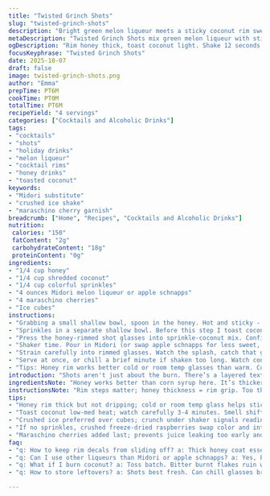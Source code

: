 ```yaml
---
title: "Twisted Grinch Shots"
slug: "twisted-grinch-shots"
description: "Bright green melon liqueur meets a sticky coconut rim sweetened with honey instead of corn syrup. A shake with crushed ice for chill and dilution. Cherry dropped last for pop. Rimmed with sprinkles for crunch and color contrast. Uses Midori substitute with melon liqueur or even apple schnapps. Focus on rim grip essential. Watch texture and aroma cues. Quick, chilling kick. A fresh twist with honey’s floral notes. Cherry adds a syrupy snap. Shots demand precision but adaptable with what you got. Fun, festive, slightly tart, with surprising sweetness."
metaDescription: "Twisted Grinch Shots mix green melon liqueur with sticky honey rims, toasted coconut and sprinkles. Shake crushed ice, drop cherry for burst. Fun, tart, crunchy shots."
ogDescription: "Rim honey thick, toast coconut light. Shake 12 seconds with crushed ice. Green melon or apple schnapps swap. Cherry sinks slow. Crunch meets chill in these shots."
focusKeyphrase: "Twisted Grinch Shots"
date: 2025-10-07
draft: false
image: twisted-grinch-shots.png
author: "Emma"
prepTime: PT6M
cookTime: PT0M
totalTime: PT6M
recipeYield: "4 servings"
categories: ["Cocktails and Alcoholic Drinks"]
tags:
- "cocktails"
- "shots"
- "holiday drinks"
- "melon liqueur"
- "cocktail rims"
- "honey drinks"
- "toasted coconut"
keywords:
- "Midori substitute"
- "crushed ice shake"
- "maraschino cherry garnish"
breadcrumb: ["Home", "Recipes", "Cocktails and Alcoholic Drinks"]
nutrition: 
 calories: "150"
 fatContent: "2g"
 carbohydrateContent: "18g"
 proteinContent: "0g"
ingredients:
- "1/4 cup honey"
- "1/4 cup shredded coconut"
- "1/4 cup colorful sprinkles"
- "4 ounces Midori melon liqueur or apple schnapps"
- "4 maraschino cherries"
- "Ice cubes"
instructions:
- "Grabbing a small shallow bowl, spoon in the honey. Hot and sticky - makes a tenacious rim coat. Don’t drown. Use brush if out of patience. Rim glasses with honey - thick coat but avoid dripping."
- "Sprinkles in a separate shallow bowl. Before this step I toast coconut lightly in dry pan until golden and fragrant. Smells nutty, more depth. Let cool. Combine coconut with sprinkles - a playful texture clash, plus that toasty sweetness barely there."
- "Press the honey-rimmed shot glasses into sprinkle-coconut mix. Confirm stuck well. If spots bare, pat again. The rim’s grip dictates final bite experience. Crunch, chew contrast essential."
- "Shaker time. Pour in Midori (or swap apple schnapps for less sweet, more tart punch). Add handful crushed ice - real smashed bits, not whole cubes. Shake 12 seconds. Listen for rattle slowing. A chill, a frost begins presentation. Shake too long - water down and dull color. Not long enough - too sweet, not cold."
- "Strain carefully into rimmed glasses. Watch the splash, catch that green contrast against speckled rim. Immediately drop one cherry into each shot. Cherry sinks slowly. Juicy burst locked inside. "
- "Serve at once, or chill a brief minute if shaken too long. Watch condensation form. That wet lip signals temperature perfect. No dilute melt yet."
- "Tips: Honey rim works better cold or room temp glasses than warm. Coconut brown carefully or risk bitter burnt bits. If no sprinkles, crushed freeze-dried raspberries swap color and tartness. Using syrup instead of honey? Make sure syrup is thick, thin syrup spills, no rim grip. Cherry juice leeches out fast if left too long, best served freshly dropped."
introduction: "Shots aren't just about the burn. There’s a layered texture dance here — sticky rim, crunchy sprinkles mingling with that toasty coconut twang I picked up after a dry pan roast. Honey instead of usual corn syrup gave it a floral twist, deeper than straight sugar. Midori gets swapped out sometimes in my bar because it’s a bit overly sweet, so I tried a green apple schnapps once. The tart edges balanced better against honey’s mellow. Shaking with crushed ice, not cubes, hit that sweet spot — not too watered down, just cooled enough. Cherry sunk slow into glass–a burst on bite, keeps you guessing. Doing these on the fly? Remember rim grip is queen. Too thin, and the whole sensory gambit falls flat. You’ll hear the shake slow down and the ice crunch under your hand — signals ready. Play with coconut toast level, don’t burn. This is kitchen math and a little experimentation I’ve fallen in love with."
ingredientsNote: "Honey works better than corn syrup here. It’s thicker and aromatic but keep it room temp or cold for easy rim application; hot honey flows like water and slips off. Toasting coconut is my secret weapon. Watch carefully or it flips from fragrant to bitter in seconds. Sprinkles bring color and crunch — if skipped, add crushed freeze-dried raspberries instead. For liquid, Midori’s melon sweetness can overpower; green apple schnapps cuts sweetness with tart vibrancy, if you want a twist. Ice is crushed, not cubed — speeds chilling without excess meltwater. Maraschino cherries, classic but soaks syrup fast — best added last after pouring to keep them intact. If syrup is only option, use thick corn syrup and brush on instead of dipping rim; dip equals uncontrolled thick coat, especially if syrup thin. Always test rim stick before moving on to flaky, watery mess."
instructionsNote: "Rim steps matter; honey thickness = rim grip. Too thin coats slip off glasses or let sprinkles slide; too thick and you get drips down sides, ugly and wasteful. Use a small basting brush for control if impatient; dipping works but risk drippage. Toast coconut dry over medium heat till smell jumps, 3–4 mins; look for light golden flecks, not brown, else bitter. Combine with sprinkles for crunch contrast. Shake 10–15 seconds — listen for ice clinking slowing, signals chilling at top. Strain through a cocktail strainer to avoid ice shards hitting glass. Cherry dropped last gives that burst inside without saturating drink early. Serve fast; cinnamon or nutmeg could dust rim for a festive twist. Miss rim adhesion? Chill glass; thicker honey coats better on cold surface. If no shaker, stir drink vigorously with ice but texture and chill differ. Practice recognizing shake sound, a crucial sign of done. Alternative rim allows for candy cane crumbs in Christmas season."
tips:
- "Honey rim thick but not dripping; cold or room temp glass helps stick better; too hot honey runs off fast. Brush on if in hurry; dipping risks uneven coat and drips. Rim grip controls sprinkle hold and final crunch. Check spots bare, re-pat rim rim snug. Remember, rim texture dictates mouthfeel here."
- "Toast coconut low-med heat; watch carefully 3-4 minutes. Smell shifts from faint to nutty fast; golden flecks appear but avoid brown, burnt bitterness creeping in. If burnt, toss batch or it ruins whole texture, flavor. Good toast adds woody aroma and subtle sweetness."
- "Crushed ice preferred over cubes; crunch under shaker signals readiness. Shake 10-15 seconds, listen for rattle slowing down - that means chill, dilution balance reached. Too long water downs color and taste, too brief leaves drink too sweet and warm. Sensory cues rule this part."
- "If no sprinkles, crushed freeze-dried raspberries swap color and introduce light tartness to rim; adds nice contrast with honey’s floral notes. Different texture but same rim gripping principle applies—critical to avoid drip slippage. Experiment carefully."
- "Maraschino cherries added last; prevents juice leaking too early and diluting shots. Cherry sinks slow, provides burst of syrup sweetness inside glass. Fresh drop, not pre-soaked. If syrup only option for rim, brush carefully not dip; thin syrup flows too fluidly and loses rim adhesion. Always test rim before pull."
faq:
- "q: How to keep rim decals from sliding off? a: Thick honey coat essential. Cold glass better hold, heat thins honey. Brush rim on if impatient. Dip risky, causes drips and patchy coverage. Check rim stick before adding sprinkles."
- "q: Can I use other liqueurs than Midori or apple schnapps? a: Yes, but watch sweetness levels. Melon liqueur super sweet; green apple schnapps tart more, balances honey rim floral. Other fruity liqueurs? Pick ones chilled well; no cubes or loose ice to maintain chill without quick dilution."
- "q: What if I burn coconut? a: Toss batch. Bitter burnt flakes ruin whole rim contrast. Heat low-medium, watch aroma changes closely. Nutty, toasty smells first sign. Shorter toast okay to still keep coconut texture and hint flavor."
- "q: How to store leftovers? a: Shots best fresh. Can chill glasses briefly before pouring to help honey grip rim. Leftover mix keep cold in shaker, but watch dilution. Cherries separate or soaked intensify syrup fast—add only before serving. Rims dry out if stored, lose grip."

---
```

